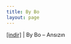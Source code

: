 ```yaml
---
title: By Bo
layout: page
---
```


<a href="https://cloud.mail.ru/public/2fa2f60f762b/By%20Bo%20-%20Ans%C4%B1z%C4%B1n" target="_blank">[indir]</a> | By Bo &#8211; Ansızın